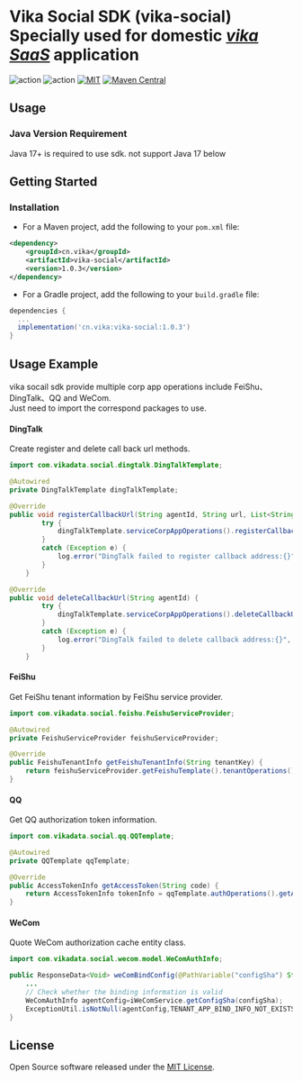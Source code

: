 # Vika Social SDK (vika-social)<br/>Specially used for domestic [_vika SaaS_](https://vika.cn) application

![action](https://github.com/vikadata/vika-social/actions/workflows/test.yml/badge.svg)
![action](https://github.com/vikadata/vika-social/actions/workflows/build.yml/badge.svg)
[![MIT](https://img.shields.io/badge/licenses-MIT-orange)](https://vikadata.mit-license.org/)
[![Maven Central](https://img.shields.io/maven-central/v/cn.vika/vika-social.svg?label=Maven%20Central)](https://search.maven.org/search?q=g:%22cn.vika%22%20AND%20a:%22vika-social%22)

## Usage

### Java Version Requirement

Java 17+ is required to use sdk. not support Java 17 below

## Getting Started

### Installation

* For a Maven project, add the following to your `pom.xml` file:

```xml
<dependency>
    <groupId>cn.vika</groupId>
    <artifactId>vika-social</artifactId>
    <version>1.0.3</version>
</dependency>
```

* For a Gradle project, add the following to your `build.gradle` file:

```groovy
dependencies {
  ...
  implementation('cn.vika:vika-social:1.0.3')
}
```

## **Usage Example**
vika socail sdk provide multiple corp app operations include FeiShu、DingTalk、QQ and WeCom.  
Just need to import the correspond packages to use.

#### **DingTalk**

Create register and delete call back url methods.

```java
import com.vikadata.social.dingtalk.DingTalkTemplate;

@Autowired
private DingTalkTemplate dingTalkTemplate;

@Override
public void registerCallbackUrl(String agentId, String url, List<String> events) {
        try {
            dingTalkTemplate.serviceCorpAppOperations().registerCallbackUrl(agentId, url, events);
        }
        catch (Exception e) {
            log.error("DingTalk failed to register callback address:{}", url, e);
        }
    }

@Override
public void deleteCallbackUrl(String agentId) {
        try {
            dingTalkTemplate.serviceCorpAppOperations().deleteCallbackUrl(agentId);
        }
        catch (Exception e) {
            log.error("DingTalk failed to delete callback address:{}", agentId, e);
        }
    }
```

#### **FeiShu**

Get FeiShu tenant information by FeiShu service provider.

```java
import com.vikadata.social.feishu.FeishuServiceProvider;

@Autowired
private FeishuServiceProvider feishuServiceProvider;

@Override
public FeishuTenantInfo getFeishuTenantInfo(String tenantKey) {
    return feishuServiceProvider.getFeishuTemplate().tenantOperations().getTenantInfo(tenantKey).getData().getTenant();
}
```

#### **QQ**

Get QQ authorization token information.

```java
import com.vikadata.social.qq.QQTemplate;

@Autowired
private QQTemplate qqTemplate;

@Override
public AccessTokenInfo getAccessToken(String code) {
    return AccessTokenInfo tokenInfo = qqTemplate.authOperations().getAccessToken(code);
}

```

#### **WeCom**

Quote WeCom authorization cache entity class.

```java
import com.vikadata.social.wecom.model.WeComAuthInfo;

public ResponseData<Void> weComBindConfig(@PathVariable("configSha") String configSha, @RequestBody @Valid WeComAgentBindSpaceRo body){
    ...
    // Check whether the binding information is valid
    WeComAuthInfo agentConfig=iWeComService.getConfigSha(configSha);
    ExceptionUtil.isNotNull(agentConfig,TENANT_APP_BIND_INFO_NOT_EXISTS);
}
```

## License
Open Source software released under the [MIT License](https://vikadata.mit-license.org).